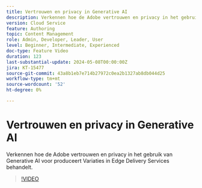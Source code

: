 ```yaml
---
title: Vertrouwen en privacy in Generative AI
description: Verkennen hoe de Adobe vertrouwen en privacy in het gebruik van Generative AI voor produceert Variaties in Edge Delivery Services behandelt.
version: Cloud Service
feature: Authoring
topic: Content Management
role: Admin, Developer, Leader, User
level: Beginner, Intermediate, Experienced
doc-type: Feature Video
duration: 123
last-substantial-update: 2024-05-08T00:00:00Z
jira: KT-15477
source-git-commit: 43a8b1eb7e714b27972c0ea2b1327ab8db044d25
workflow-type: tm+mt
source-wordcount: '52'
ht-degree: 0%

---
```



# Vertrouwen en privacy in Generative AI

Verkennen hoe de Adobe vertrouwen en privacy in het gebruik van Generative AI voor produceert Variaties in Edge Delivery Services behandelt.

>[!VIDEO](https://video.tv.adobe.com/v/3429060/?learn=on)
